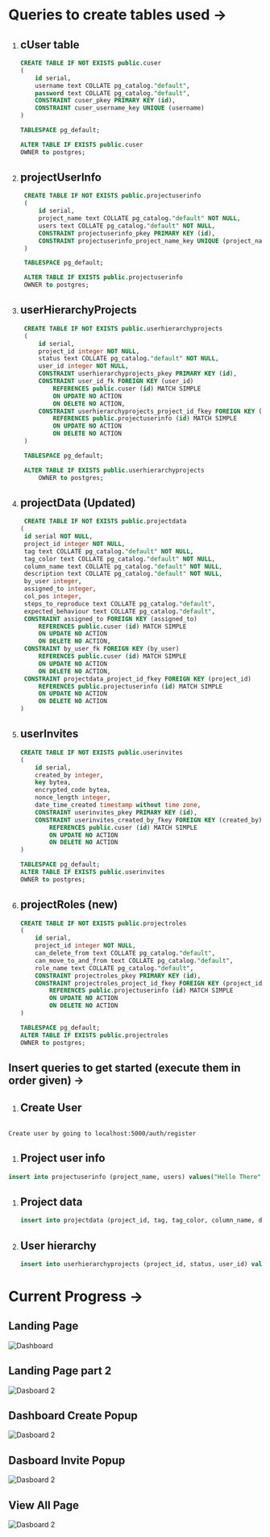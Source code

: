# Queries to create tables used ->

1.  ## cUser table

    ```sql
    CREATE TABLE IF NOT EXISTS public.cuser
    (
        id serial,
        username text COLLATE pg_catalog."default",
        password text COLLATE pg_catalog."default",
        CONSTRAINT cuser_pkey PRIMARY KEY (id),
        CONSTRAINT cuser_username_key UNIQUE (username)
    )

    TABLESPACE pg_default;

    ALTER TABLE IF EXISTS public.cuser
    OWNER to postgres;
    ```

1.  ## projectUserInfo

    ```sql
     CREATE TABLE IF NOT EXISTS public.projectuserinfo
     (
         id serial,
         project_name text COLLATE pg_catalog."default" NOT NULL,
         users text COLLATE pg_catalog."default" NOT NULL,
         CONSTRAINT projectuserinfo_pkey PRIMARY KEY (id),
         CONSTRAINT projectuserinfo_project_name_key UNIQUE (project_name)
     )

     TABLESPACE pg_default;

     ALTER TABLE IF EXISTS public.projectuserinfo
     OWNER to postgres;
    ```

1.  ## userHierarchyProjects

    ```sql
     CREATE TABLE IF NOT EXISTS public.userhierarchyprojects
     (
         id serial,
         project_id integer NOT NULL,
         status text COLLATE pg_catalog."default" NOT NULL,
         user_id integer NOT NULL,
         CONSTRAINT userhierarchyprojects_pkey PRIMARY KEY (id),
         CONSTRAINT user_id_fk FOREIGN KEY (user_id)
             REFERENCES public.cuser (id) MATCH SIMPLE
             ON UPDATE NO ACTION
             ON DELETE NO ACTION,
         CONSTRAINT userhierarchyprojects_project_id_fkey FOREIGN KEY (project_id)
             REFERENCES public.projectuserinfo (id) MATCH SIMPLE
             ON UPDATE NO ACTION
             ON DELETE NO ACTION
     )

     TABLESPACE pg_default;

     ALTER TABLE IF EXISTS public.userhierarchyprojects
         OWNER to postgres;
    ```

1.  ## projectData (Updated)

    ```sql
     CREATE TABLE IF NOT EXISTS public.projectdata
    (
     id serial NOT NULL,
     project_id integer NOT NULL,
     tag text COLLATE pg_catalog."default" NOT NULL,
     tag_color text COLLATE pg_catalog."default" NOT NULL,
     column_name text COLLATE pg_catalog."default" NOT NULL,
     description text COLLATE pg_catalog."default" NOT NULL,
     by_user integer,
     assigned_to integer,
     col_pos integer,
     steps_to_reproduce text COLLATE pg_catalog."default",
     expected_behaviour text COLLATE pg_catalog."default",
     CONSTRAINT assigned_to FOREIGN KEY (assigned_to)
         REFERENCES public.cuser (id) MATCH SIMPLE
         ON UPDATE NO ACTION
         ON DELETE NO ACTION,
     CONSTRAINT by_user_fk FOREIGN KEY (by_user)
         REFERENCES public.cuser (id) MATCH SIMPLE
         ON UPDATE NO ACTION
         ON DELETE NO ACTION,
     CONSTRAINT projectdata_project_id_fkey FOREIGN KEY (project_id)
         REFERENCES public.projectuserinfo (id) MATCH SIMPLE
         ON UPDATE NO ACTION
         ON DELETE NO ACTION
    )
    ```

1.  ## userInvites

    ```sql
    CREATE TABLE IF NOT EXISTS public.userinvites
    (
        id serial,
        created_by integer,
        key bytea,
        encrypted_code bytea,
        nonce_length integer,
        date_time_created timestamp without time zone,
        CONSTRAINT userinvites_pkey PRIMARY KEY (id),
        CONSTRAINT userinvites_created_by_fkey FOREIGN KEY (created_by)
            REFERENCES public.cuser (id) MATCH SIMPLE
            ON UPDATE NO ACTION
            ON DELETE NO ACTION
    )

    TABLESPACE pg_default;
    ALTER TABLE IF EXISTS public.userinvites
    OWNER to postgres;
    ```

1.  ## projectRoles (new)

    ```sql
    CREATE TABLE IF NOT EXISTS public.projectroles
    (
        id serial,
        project_id integer NOT NULL,
        can_delete_from text COLLATE pg_catalog."default",
        can_move_to_and_from text COLLATE pg_catalog."default",
        role_name text COLLATE pg_catalog."default",
        CONSTRAINT projectroles_pkey PRIMARY KEY (id),
        CONSTRAINT projectroles_project_id_fkey FOREIGN KEY (project_id)
            REFERENCES public.projectuserinfo (id) MATCH SIMPLE
            ON UPDATE NO ACTION
            ON DELETE NO ACTION
    )

    TABLESPACE pg_default;
    ALTER TABLE IF EXISTS public.projectroles
    OWNER to postgres;
    ```

## Insert queries to get started (execute them in order given) ->

1. ## Create User

```

Create user by going to localhost:5000/auth/register

```

1. ## Project user info

```sql
insert into projectuserinfo (project_name, users) values("Hello There", "1")
```

1. ## Project data

   ```sql
   insert into projectdata (project_id, tag, tag_color, column_name, description, by_user, assigned_to) values (1, 'Severe', 'red', 'open', 'There is some problem in the database please check it out asap.', 1, 1, 1);
   ```

1. ## User hierarchy
   ```sql
   insert into userhierarchyprojects (project_id, status, user_id) values(1, 'admin', 1)
   ```

# Current Progress ->
## Landing Page
![Dashboard](https://github.com/vsharma-va/Bug-Tracker-Web/blob/main/progress-images/Dashboard-1.jpg?raw=true)
## Landing Page part 2
![Dasboard 2](https://github.com/vsharma-va/Bug-Tracker-Web/blob/main/progress-images/Dashboard-2.jpg?raw=true)
## Dashboard Create Popup
![Dasboard 2](https://github.com/vsharma-va/Bug-Tracker-Web/blob/main/progress-images/Dashboard-create.jpg?raw=true)
## Dasboard Invite Popup
![Dasboard 2](https://github.com/vsharma-va/Bug-Tracker-Web/blob/main/progress-images/Dashboard-invite.jpg?raw=true)
## View All Page
![Dasboard 2](https://github.com/vsharma-va/Bug-Tracker-Web/blob/main/progress-images/view-all.jpg?raw=true)
